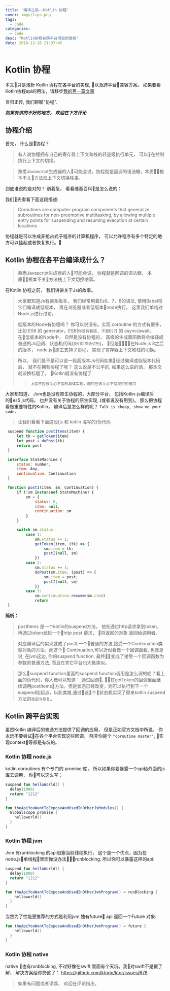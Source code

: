 ```yaml
---
title: '编译之后--Kotlin 协程'
cover: imgs/lips.png
tags:
  - Code
categories:
  - code
desc: "Kotlin协程在跨平台项目的使用"
date: 2018-12-16 21:37:45
---
```


# Kotlin 协程
本文只是浅析 Kotlin 协程在各平台的实现, 以及跨平台兼容方案。 如果要看Kotlin协程api的用法，请移步[我的另一篇文章](https://www.rollingstones)

言归正传, 我们聊聊"协程".

***如果有讲的不好的地方， 欢迎在下方评论***

## 协程介绍
首先， 什么是协程？
>有人说协程拥有自己的寄存器上下文和栈的轻量级执行单元， 可以在控制执行上下文的切换。

>熟悉Javascript生成器的人可能会说，协程就是回调的语法糖，本质根本不关方法栈上下文切换啥事。

到底谁说的是对的？
别着急， 看看维基百科是怎么说的：

我们先看看下面这段描述:
>Coroutines are computer-program components that generalize subroutines for non-preemptive multitasking, by allowing multiple entry points for suspending and resuming execution at certain locations

协程就是可以生成非抢占式子程序的计算机程序， 可以允许程序有多个特定的地方可以挂起或者恢复执行。

## Kotlin 协程在各平台编译成什么？

>熟悉Javascript生成器的人可能会说， 协程就是回调的语法糖， 本质根本不关方法栈上下文切换啥事。

在Kotlin 协程之前， 我们讲讲关于Js的故事。
>大家都知道Js有诸多版本， 我们经常用着Es6、7、8的语法, 使用Babel将它们编译成低版本， 再在浏览器或者低版本node执行。 这里我们单纯对Node.js进行讨论。

>低版本的Node有协程吗？ 你可以说没有。实现 coroutine 的方式有很多，比如 ES6 的 generator，ES8(`你没有看错, 不是ES7`) 的 async/await。在低版本的Node中， 自然是没有协程的， 高级的生成器函数将会编译成普通的Js回调、状态机代码(`我们后面会讲到`)， 但是在Node.js 8之后的版本， node.js原生支持了协程， 实现了寄存器上下文和栈的切换。

>所以， 我们是不是可以说一段高版本Js代码如果经过编译成低版本代码后， 就不在拥有协程了呢？
> 这么说是不公平的, 如果这么说的话， 那本文就该换标题了， Kotlin就没有协程了
>>`上层不应该关心下层的具体实现，而只应该关心下层提供的接口`


大家都知道， Jvm也是没有原生协程的，大部分平台， 包括Kotlin-js编译后的es5 js代码， 也并没有关于协程的原生实现, (或者说没有用到)。 那么把协程看做重要特性的Kotlin， 编译后是怎么样的呢？
`Talk is cheap, show me your code.`
>让我们看看下面这段(js 和 kotlin 混写的)伪代码

```js
 suspend function postItems(item) {
     let tk = getToken(item)
     let post = doPost(tk)
     return post
 }

 interface StateMachine {
     status: number,
     item: Any,
     continuation: Continuation
 }

 function postI(item, sm: Continuation) {
     if (!sm instanceof StateMachine) {
         sm = {
             status: 0,
             item: null,
             continuation: sm
         }
     }

     switch sm.status:
         case 1:
             sm.status += 1;
             getToken(item, (tk) => {
                 sm.item = tk;
                 postI(null, sm)
             })
         case 2:
             sm.status += 1;
             doPost(sm.item, (post) => {
                 sm.item = post;
                 postI(null, sm)
             })
         case 3:
             sm.continuation.resume(sm.item)
             return
 }
```

**简析：**
> postItems 是一个kotlin的suspend方法， 他先通过http请求拿到token， 再通过token发起一个http post 请求， 将返回的对象 返回给调用者。 

>对应编译后的实现就成了postI,一个普通的方法,接受一个Continuation类型对象的方法。而这个 Continuation,可以近似看做一个回调函数, 也就是说, 在jvm这边, 你的suspend function, 最终变成了接受一个回调函数为参数的普通方法, 而且在其它平台也大抵类似。

>那么suspend function里面的suspend function调用是怎么调的呢？看上面的伪代码，你大概可以知道： 通过回调, 在getToken的回调里面继续调用postItems方法，但是状态已经改变，则可以执行到下一个suspend挂起点，以此类推,通过这个状态机实现了原来kotlin suspend 方法的`挂起与恢复`。

## Kotlin 跨平台实现
虽然Kotlin 编译后的普通方法提供了回调的应用， 但是正如官方文档中所说， 你永远不要尝试在各个平台实现这些回调， 除非你是个 `"coroutine master"`, 实现context等都是有坑的。

### Kotlin 协程 node.js
kotlin.coroutines 有个专门的 promise 库， 所以如果你要暴露一个api给外面的js库去调用， 你可以这么写： 
```kotlin
suspend fun helloWorld() {
  delay(1000)
  return "1212"
}

fun theApiYouWantToExposeAndUsedInOtherJsModules() {
  Globalscope.promise {
    helloworld()
  }
}
```

### Kotlin 协程 jvm
Jvm 有runblocking 的api阻塞当前线程执行， 这个是一个优点，因为在node.js单线程里面你没办法runblocking.
 所以你可以暴露这样的api: 
```kotlin
suspend fun helloWorld() {
  delay(1000)
  return "1212"
}

fun theApiYouWantToExposeAndUsedInOtherJvmProgram() = runBlocking {
    helloworld()
  }
}
```
当然为了性能更推荐的方式是利用jvm 独有future api 返回一个Future 对象:
```kotlin
fun theApiYouWantToExposeAndUsedInOtherJvmProgram() = future {
    helloworld()
  }
}
```

### Kotlin 协程 native

native 也有runblocking, 不过好像在swift 里面有个天坑。我对swift不是很了解， 解决方案给你扔这了： https://github.com/ktorio/ktor/issues/678

>如果有问题或者谬误， 欢迎在评论指出。
